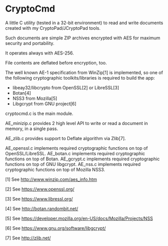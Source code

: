 CryptoCmd
=========

A little C utility (tested in a 32-bit environment) to read and write documents created with my CryptoPad/JCryptoPad tools.

Such documents are simple ZIP archives encrypted with AES for maximum security and portability.

It operates always with AES-256.

File contents are deflated before encryption, too.


The well known AE-1 specification from WinZip[1] is implemented, so one of the following cryptographic toolkits/libraries is required to build the app:

- libeay32/libcrypto from OpenSSL[2] or LibreSSL[3]
- Botan[4]
- NSS3 from Mozilla[5]
- Libgcrypt from GNU project[6]

cryptocmd.c is the main module.

AE_minizip.c provides 2 high level API to write or read a document in memory, in a single pass.

AE_zlib.c provides support to Deflate algorithm via Zlib[7].

AE_openssl.c implements required cryptographic functions on top of OpenSSL/LibreSSL.
AE_botan.c implements required cryptographic functions on top of Botan.
AE_gcrypt.c implements required cryptographic functions on top of GNU libgcrypt.
AE_nss.c implements required cryptographic functions on top of Mozilla NSS3.



[1] See http://www.winzip.com/aes_info.htm

[2] See https://www.openssl.org/

[3] See https://www.libressl.org/

[4] See http://botan.randombit.net/

[5] See https://developer.mozilla.org/en-US/docs/Mozilla/Projects/NSS

[6] See https://www.gnu.org/software/libgcrypt/

[7] See http://zlib.net/
